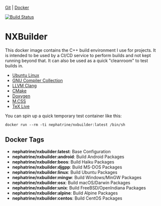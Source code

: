[Git](https://code.nephatrine.net/nephatrine/docker-nxbuilder) |
[Docker](https://hub.docker.com/r/nephatrine/nxbuilder/)

[![Build Status](https://ci.nephatrine.net/api/badges/nephatrine/docker-nxbuilder/status.svg?ref=refs/heads/centos)](https://ci.nephatrine.net/nephatrine/docker-nxbuilder)

# NXBuilder

This docker image contains the C++ build environment I use for projects. It is
intended to be used by a CI/CD service to perform builds and not kept running
beyond that. It can also be used as a quick "cleanroom" to test builds in.

- [Ubuntu Linux](https://ubuntu.com/)
- [GNU Compiler Collection](https://gcc.gnu.org/)
- [LLVM Clang](https://clang.llvm.org/)
- [CMake](https://cmake.org/)
- [Doxygen](http://www.doxygen.nl/)
- [M.CSS](https://mcss.mosra.cz/documentation/doxygen/)
- [TeX Live](https://www.tug.org/texlive/)

You can spin up a quick temporary test container like this:

~~~
docker run --rm -ti nephatrine/nxbuilder:latest /bin/sh
~~~

## Docker Tags

- **nephatrine/nxbuilder:latest**: Base Configuration
- **nephatrine/nxbuilder:android**: Build Android Packages
- **nephatrine/nxbuilder:beos**: Build Haiku Packages
- **nephatrine/nxbuilder:djgpp**: Build MS-DOS Packages
- **nephatrine/nxbuilder:linux**: Build Ubuntu Packages
- **nephatrine/nxbuilder:mingw**: Build Windows/MinGW Packages
- **nephatrine/nxbuilder:osx**: Build macOS/Darwin Packages
- **nephatrine/nxbuilder:unix**: Build FreeBSD/OpenIndiana Packages
- **nephatrine/nxbuilder:alpine**: Build Alpine Packages
- **nephatrine/nxbuilder:centos**: Build CentOS Packages
